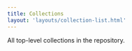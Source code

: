 ```yaml
---
title: Collections
layout: 'layouts/collection-list.html'
--- 
```

All top-level collections in the repository.
